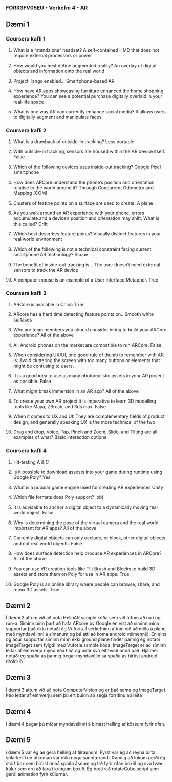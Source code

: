 ### FORR3FV05EU - Verkefni 4 - AR

## Dæmi 1
### Coursera kafli 1
1. What is a “standalone” headset?
	A self-contained HMD that does not require external processors or power

2. How would you best define augmented reality?
	An overlay of digital objects and information onto the real world

3. Project Tango enabled...
	Smartphone-based AR

4. How have AR apps showcasing furniture enhanced the home shopping experience?
	You can see a potential purchase digitally overlaid in your real-life space

5. What is one way AR can currently enhance social media?
	It allows users to digitally augment and manipulate faces

### Coursera kafli 2
1. What is a drawback of outside-in tracking?
	Less portable

2. With outside-in tracking, sensors are housed within the AR device itself.
	False

3. Which of the following devices uses inside-out tracking?
	Google Pixel smartphone

4. How does ARCore understand the phone’s position and orientation relative to the world around it?
	Through Concurrent Odometry and Mapping (COM)

5. Clusters of feature points on a surface are used to create:
	A plane

6. As you walk around an AR experience with your phone, errors accumulate and a device’s position and orientation may shift. What is this called?
	Drift

7. Which best describes feature points?
	Visually distinct features in your real world environment

8. Which of the following is not a technical constraint facing current smartphone AR technology?
	Scope

9. The benefit of inside-out tracking is…
	The user doesn’t need external sensors to track the AR device

10. A computer mouse is an example of a User Interface Metaphor.
	True

### Coursera kafli 3
1. ARCore is available in China
	True

2. ARcore has a hard time detecting feature points on..
	Smooth white surfaces

3. Who are team members you should consider hiring to build your ARCore experience?
	All of the above

4. All Android phones on the market are compatible to run ARCore.
	False

5. When considering UX/UI, one good rule of thumb to remember with AR is:
	Avoid cluttering the screen with too many buttons or elements that might be confusing to users.

6. It is a good idea to use as many photorealistic assets in your AR project as possible.
	False

7. What might break immersion in an AR app?
	All of the above

8. To create your own AR project it is imperative to learn 3D modelling tools like Maya, ZBrush, and 3ds max.
	False

9. When it comes to UX and UI:
	They are complementary fields of product design, and generally speaking UX is the more technical of the two

10. Drag and drop, Voice, Tap, Pinch and Zoom, Slide, and Tilting are all examples of what?
	Basic interaction options
  
### Coursera kafli 4
1. Hit-testing
	A & C

2. Is it possible to download assests into your game during runtime using Google Poly?
	Yes

3. What is a popular game engine used for creating AR experiences
	Unity

4. Which file formats does Poly support?
	.obj

5. It is advisable to anchor a digital object to a dynamically moving real world object.
	False

6. Why is determining the pose of the virtual camera and the real world important for AR apps?
	All of the above

7. Currently digital objects can only occlude, or block, other digital objects and not real world objects.
	False

8. How does surface detection help produce AR experiences in ARCore?
	All of the above

9. You can use VR creation tools like Tilt Brush and Blocks to build 3D assets and store them on Poly for use in AR apps. 
	True

10. Google Poly is an online library where people can browse, share, and remix 3D assets.
	True



## Dæmi 2
Í dæmi 2 áttum við að nota HelloAR sample kóða sem við áttum að ná í og run-a. Síminn þinn þarf að hafa ARcore by Google en víst að síminn
minn supportar það ekki notaði ég Vuforia. Í verkefninu áttum við að miða á plane með myndavélinni á símanum og þá átti að koma android 
vélmennið. En eins og áður supportar síminn minn ekki ground plane finder þannig ég notaði ImageTarget sem fylgdi með Vuforia sample kóða.
ImageTarget er að síminn leitar af einhverju mynd eða hlut og birtir svo eitthvað onná það. Hjá mér notaði ég spaða ás þannig þegar myndavélin
sá spaða ás birtist android droid-ið.



## Dæmi 3
Í dæmi 3 áttum við að nota ComputerVision og er það sama og ImageTarget. Það leitar af einhverju sem þú ert búinn að segja forritinu að
leita



## Dæmi 4
Í dæmi 4 þegar þú miðar myndavélinni á birtast helling af kössum fyrir ofan.



## Dæmi 5
í dæmi 5 var ég að gera helling af tilraunum. Fyrst var ég að reyna birta sólarkerfi en útkoman var ekki nógu sannfærandi. Þannig að lokum
gerði ég stórt box sem birtist onná spaða ásnum og tré fyrir ofan boxið og svo tvær kúlur sem eru að fara í kringum boxið. Ég bæti við
rotateCube script sem gerði animation fyrir kúlurnar.
